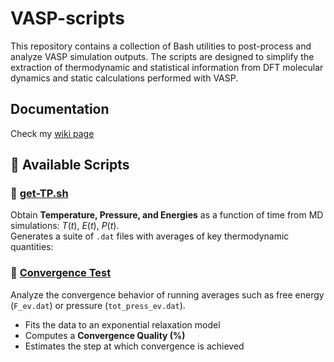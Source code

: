 # VASP-scripts
This repository contains a collection of Bash utilities to post-process and analyze VASP simulation outputs.
The scripts are designed to simplify the extraction of thermodynamic and statistical information from DFT molecular dynamics and static calculations performed with VASP.

## Documentation

Check my [wiki page](https://github.com/fgonzcat/VASP-scripts/wiki/)

## 📂 Available Scripts


### 🔹 [get-TP.sh](https://github.com/fgonzcat/VASP-scripts/wiki/get-TP)
Obtain **Temperature, Pressure, and Energies** as a function of time from MD simulations: $T(t)$, $E(t)$, $P(t)$.   
Generates a suite of `.dat` files with averages of key thermodynamic quantities:




### 🔹 [Convergence Test](https://github.com/fgonzcat/VASP-scripts/wiki/convergence)
Analyze the convergence behavior of running averages such as free energy (`F_ev.dat`) or pressure (`tot_press_ev.dat`).  
- Fits the data to an exponential relaxation model  
- Computes a **Convergence Quality (%)**  
- Estimates the step at which convergence is achieved  


